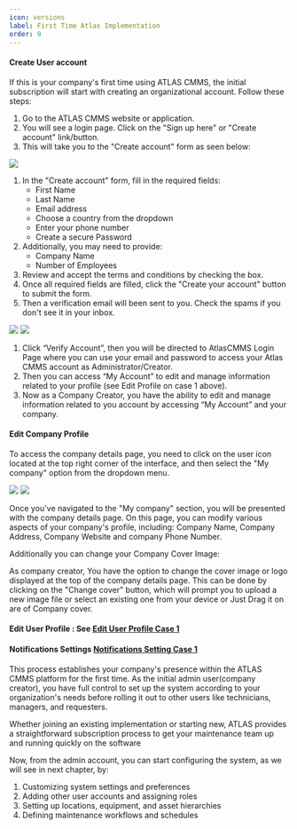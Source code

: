 ```yaml
---
icon: versions
label: First Time Atlas Implementation
order: 9
---
```

#### Create User account

If this is your company's first time using ATLAS CMMS, the initial subscription will start with creating an organizational account. Follow these steps:

1. Go to the ATLAS CMMS website or application.
2. You will see a login page. Click on the "Sign up here" or "Create account" link/button.
3. This will take you to the "Create account" form as seen below:

![](images/image11.png)

1. In the "Create account" form, fill in the required fields:
    - First Name
    - Last Name
    - Email address
    - Choose a country from the dropdown
    - Enter your phone number
    - Create a secure Password
2. Additionally, you may need to provide:
    - Company Name
    - Number of Employees
3. Review and accept the terms and conditions by checking the box.
4. Once all required fields are filled, click the "Create your account" button to submit the form.
5. Then a verification email will been sent to you. Check the spams if you don't see it in your inbox.

![](images/image12.png)             ![](images/image13.png)

1. Click “Verify Account”, then you will be directed to AtlasCMMS Login Page where you can use your email and password to access your Atlas CMMS account as Administrator/Creator.
2. Then you can access “My Account” to edit and manage information related to your profile \(see Edit Profile on case 1 above\).
3. Now as a Company Creator, you have the ability to edit and manage information related to you account by accessing “My Account” and your company.

#### Edit Company Profile

To access the company details page, you need to click on the user icon located at the top right corner of the interface, and then select the "My company" option from the dropdown menu.

![](images/image14.png)                          ![](images/image15.png)

Once you've navigated to the "My company" section, you will be presented with the company details page. On this page, you can modify various aspects of your company's profile, including: Company Name, Company Address, Company Website and company Phone Number.

Additionally you can change your Company Cover Image:

As company creator, You have the option to change the cover image or logo displayed at the top of the company details page. This can be done by clicking on the "Change cover" button, which will prompt you to upload a new image file or select an existing one from your device or Just Drag it on are of Company cover.

#### Edit User Profile : See [Edit User Profile Case 1](#_Edit_User_Profile)

#### Notifications Settings [Notifications Setting Case 1](#_Notifications_Settings)

This process establishes your company's presence within the ATLAS CMMS platform for the first time. As the initial admin user\(company creator\), you have full control to set up the system according to your organization's needs before rolling it out to other users like technicians, managers, and requesters.

Whether joining an existing implementation or starting new, ATLAS provides a straightforward subscription process to get your maintenance team up and running quickly on the software

Now, from the admin account, you can start configuring the system, as we will see in next chapter, by:

1. Customizing system settings and preferences
2. Adding other user accounts and assigning roles
3. Setting up locations, equipment, and asset hierarchies
4. Defining maintenance workflows and schedules
